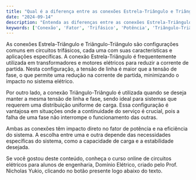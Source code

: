 ```yaml
---
title: "Qual é a diferença entre as conexões Estrela-Triângulo e Triângulo-Triângulo em circuitos trifásicos?"
date: "2024-09-14"
description: "Entenda as diferenças entre as conexões Estrela-Triângulo e Triângulo-Triângulo em circuitos trifásicos e suas aplicações."
keywords: ['Conexão', 'Fator', 'Trifásico', 'Potência', 'Triângulo-Triângulo', 'Estrela-Triângulo']
---
```


As conexões Estrela-Triângulo e Triângulo-Triângulo são configurações comuns em circuitos trifásicos, cada uma com suas características e aplicações específicas. A conexão Estrela-Triângulo é frequentemente utilizada em transformadores e motores elétricos para reduzir a corrente de partida. Nesta configuração, a tensão de linha é maior que a tensão de fase, o que permite uma redução na corrente de partida, minimizando o impacto no sistema elétrico.

Por outro lado, a conexão Triângulo-Triângulo é utilizada quando se deseja manter a mesma tensão de linha e fase, sendo ideal para sistemas que requerem uma distribuição uniforme de carga. Essa configuração é vantajosa em situações onde a continuidade do serviço é crucial, pois a falha de uma fase não interrompe o funcionamento das outras.

Ambas as conexões têm impacto direto no fator de potência e na eficiência do sistema. A escolha entre uma e outra depende das necessidades específicas do sistema, como a capacidade de carga e a estabilidade desejada.

Se você gostou deste conteúdo, conheça o curso online de circuitos elétricos para alunos de engenharia, Domínio Elétrico, criado pelo Prof. Nicholas Yukio, clicando no botão presente logo abaixo do texto.